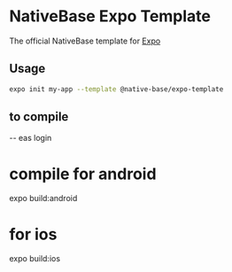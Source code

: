 # NativeBase Expo Template

The official NativeBase template for [Expo](https://docs.expo.io/)

## Usage

```sh
expo init my-app --template @native-base/expo-template
```


## to compile

-- eas login

# compile for android

expo build:android

# for ios

expo build:ios

